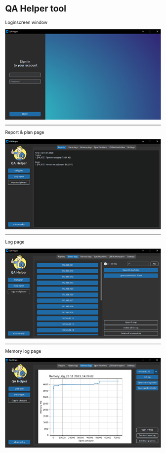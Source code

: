 # QA Helper tool
Loginscreen window
<p align="center">
  <picture>
    <source media="(prefers-color-scheme: dark)" srcset="./preview/login.png">
    <img src="./preview/login.png">
  </picture>
</p>

---

Report & plan page
<p align="center">
  <picture>
    <source media="(prefers-color-scheme: dark)" srcset="./preview/reports.png">
    <img src="./preview/reports.png">
  </picture>
</p>

---

Log page
<p align="center">
  <picture>
    <source media="(prefers-color-scheme: dark)" srcset="./preview/log.png">
    <img src="./preview/log.png">
  </picture>
</p>

---

Memory log page
<p align="center">
  <picture>
    <source media="(prefers-color-scheme: dark)" srcset="./preview/mem.PNG">
    <img src="./preview/mem.PNG">
  </picture>
</p>
